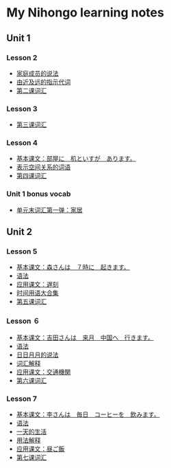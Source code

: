My Nihongo learning notes
=========================

Unit 1
----------

### Lesson 2
* [家庭成员的说法](20131127-lesson-2.md) 
* [由近及远的指示代词](20131127-lesson-2.md#this-and-that)
* [第二课词汇](20131127-lesson-2.md#lesson-2-vocab)

### Lesson 3
* [第三课词汇](20131211-lesson-3-vocab.md)

### Lesson 4
* [基本课文：部屋に　机といすが　あります。](20131211-lesson-4.md)
* [表示空间关系的词语](20131211-lesson-4.md#words-indicating-spacial-relations)
* [第四课词汇](20131211-lesson-4.md#lesson-4-vocab)

### Unit 1 bonus vocab
* [单元末词汇第一弹：家居](20131216-unit-1-bonus-vocab.md)

Unit 2
----------

### Lesson 5
* [基本课文：森さんは　７時に　起きます。](20131217-lesson-5.md)
* [语法](20131217-lesson-5.md#grammar)
* [应用课文：遅刻](20131217-lesson-5.md#text-b-%E9%81%85%E5%88%BB)
* [时间用语大合集](20131217-lesson-5.md#bygones-right-nows-and-to-comes)
* [第五课词汇](20131217-lesson-5.md#lesson-5-vocab)

### Lesson ６
* [基本课文：吉田さんは　来月　中国へ　行きます。](20131222-lesson-6.md)
* [语法](20131222-lesson-6.md#grammar)
* [日日月月的说法](20131222-lesson-6.md#dates-and-months)
* [词汇解释](20131222-lesson-6.md#useful-expressions)
* [应用课文：交通機関](20131222-lesson-6.md#text-b-%E4%BA%A4%E9%80%9A%E6%A9%9F%E9%96%A2)
* [第六课词汇](20131222-lesson-6.md#lesson-6-vocab)

### Lesson 7
* [基本课文：李さんは　毎日　コーヒーを　飲みます。](20140110-lesson-7.md)
* [语法](20140110-lesson-7.md#grammar)
* [一天的生活](20140110-lesson-7.md#things-to-do)
* [用法解释](20140110-lesson-7.md#useful-expressions)
* [应用课文：昼ご飯](20140110-lesson-7.md#text-b-%E6%98%BC%E3%81%94%E9%A3%AF)
* [第七课词汇](20140110-lesson-7.md#lesson-7-vocab)

